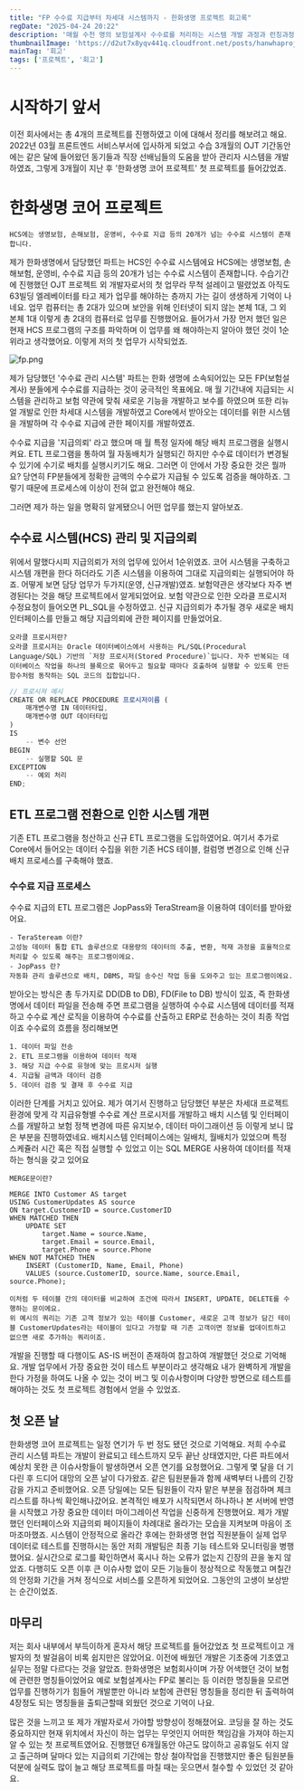 ```yaml
---
title: "FP 수수료 지급부터 차세대 시스템까지 - 한화생명 프로젝트 회고록"
regDate: "2025-04-24 20:22"
description: '매월 수천 명의 보험설계사 수수료를 처리하는 시스템 개발 과정과 런칭과정을 알아볼까요'
thumbnailImage: 'https://d2ut7x8yqv441q.cloudfront.net/posts/hanwhaproject.png'
mainTag: '회고'
tags: ['프로젝트', '회고']
---
```


# 시작하기 앞서
이전 회사에서는 총 4개의 프로젝트를 진행하였고 이에 대해서 정리를 해보려고 해요. 2022년 03월 프론트엔드 서비스부서에 입사하게 되었고 수습 3개월의 OJT 기간동안에는 같은 달에 들어왔던 동기들과 직장 선배님들의 도움을 받아 관리자 시스템을 개발하였죠, 그렇게 3개월이 지난 후 '한화생명 코어 프로젝트' 첫 프로젝트를 들어갔었죠.

# 한화생명 코어 프로젝트
```list
HCS에는 생명보험, 손해보험, 운영비, 수수료 지급 등의 20개가 넘는 수수료 시스템이 존재합니다. 
```
제가 한화생명에서 담당했던 파트는 HCS인 수수료 시스템에요
HCS에는 생명보험, 손해보험, 운영비, 수수료 지급 등의 20개가 넘는 수수료 시스템이 존재합니다. 수습기간에 진행했던 OJT 프로젝트 외 개발자로서의 첫 업무라 무척 설레이고 떨렸었죠 아직도 63빌딩 엘레베이터를 타고 제가 업무를 해야하는 층까지 가는 길이 생생하게 기억이 나네요. 업무 컴퓨터는 총 2대가 있으며 보안을 위해 인터넷이 되지 않는 본체 1대, 그 외 본체 1대 이렇게 총 2대의 컴퓨터로 업무를 진행했어요. 들어가서 가장 먼저 했던 일은 현재 HCS 프로그램의 구조를 파악하며 이 업무를 왜 해야하는지 알아야 했던 것이 1순위라고 생각했어요. 이렇게 저의 첫 업무가 시작되었죠.

![fp.png](https://d2ut7x8yqv441q.cloudfront.net/posts/1750087039153.png)

제가 담당했던 '수수료 관리 시스템' 파트는 한화 생명에 소속되어있는 모든 FP(보험설계사) 분들에게 수수료를 지급하는 것이 궁극적인 목표에요. 매 월 기간내에 지급되는 시스템을 관리하고 보험 약관에 맞춰 새로운 기능을 개발하고 보수를 하였으며 또한 리뉴얼 개발로 인한 차세대 시스템을 개발하였고 Core에서 받아오는 데이터를 위한 시스템을 개발하며 각 수수료 지급에 관한 페이지를 개발하였죠.

수수료 지급을 '지급의뢰' 라고 했으며 매 월 특정 일자에 해당 배치 프로그램을 실행시켜요. ETL 프로그램을 통하여 월 자동배치가 실행되긴 하지만 수수료 데이터가 변경될 수 있기에 수기로 배치를 실행시키기도 해요. 그러면 이 안에서 가장 중요한 것은 뭘까요? 당연히 FP분들에게 정확한 금액의 수수료가 지급될 수 있도록 검증을 해야하죠. 그렇기 때문에 프로세스에 이상이 전혀 없고 완전해야 해요.

그러면 제가 하는 일을 명확히 알게됐으니 어떤 업무를 했는지 알아보죠.

## 수수료 시스템(HCS) 관리 및 지급의뢰
위에서 말했다시피 지급의뢰가 저의 업무에 있어서 1순위였죠. 코어 시스템을 구축하고 시스템 개편을 한다 하더라도 기존 시스템을 이용하여 그대로 지급의뢰는 실행되어야 하죠. 어떻게 보면 담당 업무가 두가지(운영, 신규개발)였죠. 보험약관은 생각보다 자주 변경된다는 것을 해당 프로젝트에서 알게되었어요. 보험 약관으로 인한 오라클 프로시저 수정요청이 들어오면 PL_SQL을 수정하였고. 신규 지급의뢰가 추가될 경우 새로운 배치 인터페이스를 만들고 해당 지급의뢰에 관한 페이지를 만들었어요.

```point
오라클 프로시저란?
오라클 프로시저는 Oracle 데이터베이스에서 사용하는 PL/SQL(Procedural Language/SQL) 기반의 `저장 프로시저(Stored Procedure)`입니다. 자주 반복되는 데이터베이스 작업을 하나의 블록으로 묶어두고 필요할 때마다 호출하여 실행할 수 있도록 만든 함수처럼 동작하는 SQL 코드의 집합입니다.
```
```js
// 프로시져 예시
CREATE OR REPLACE PROCEDURE 프로시저이름 (
    매개변수명 IN 데이터타입,
    매개변수명 OUT 데이터타입
)
IS
    -- 변수 선언
BEGIN
    -- 실행할 SQL 문
EXCEPTION
    -- 예외 처리
END;
```

## ETL 프로그램 전환으로 인한 시스템 개편
기존 ETL 프로그램을 청산하고 신규 ETL 프로그램을 도입하였어요. 여기서 추가로 Core에서 들어오는 데이터 수집을 위한 기존 HCS 테이블, 컬럼명 변경으로 인해 신규 배치 프로세스를 구축해야 했죠.

### 수수료 지급 프로세스
수수료 지급의 ETL 프로그램은 JopPass와 TeraStream을 이용하여 데이터를 받아왔어요.

```point
- TeraSteream 이란? 
고성능 데이터 통합 ETL 솔루션으로 대용량의 데이터의 추출, 변환, 적재 과정을 효율적으로 처리할 수 있도록 해주는 프로그램이에요.
- JopPass 란?
자동화 관리 솔루션으로 배치, DBMS, 파일 송수신 작업 등을 도와주고 있는 프로그램이에요.
```

받아오는 방식은 총 두가지로 DD(DB to DB), FD(File to DB) 방식이 있죠, 즉 한화생명에서 데이터 파일을 전송해 주면 프로그램을 실행하여 수수료 시스템에 데이터를 적재하고 수수료 계산 로직을 이용하여 수수료를 산출하고 ERP로 전송하는 것이 최종 작업이죠 수수료의 흐름을 정리해보면

```list
1. 데이터 파일 전송
2. ETL 프로그램을 이용하여 데이터 적재
3. 해당 지급 수수료 유형에 맞는 프로시저 실행
4. 지급될 금액과 데이터 검증
5. 데이터 검증 및 결재 후 수수료 지급
```

이러한 단계를 거치고 있어요. 제가 여기서 진행하고 담당했던 부분은 차세대 프로젝트 환경에 맞게 각 지급유형별 수수료 계산 프로시저를 개발하고 배치 시스템 및 인터페이스를 개발하고 보험 정책 변경에 따른 유지보수, 데이터 마이그래이션 등 이렇게 보니 많은 부분을 진행하였네요. 배치시스템 인터페이스에는 일배치, 월배치가 있었으며 특정 스케쥴러 시간 혹은 직접 실행할 수 있었고 이는 SQL MERGE 사용하여 데이터를 적재하는 형식을 갖고 있어요

```point
MERGE문이란?

MERGE INTO Customer AS target
USING CustomerUpdates AS source
ON target.CustomerID = source.CustomerID
WHEN MATCHED THEN
    UPDATE SET 
        target.Name = source.Name,
        target.Email = source.Email,
        target.Phone = source.Phone
WHEN NOT MATCHED THEN
    INSERT (CustomerID, Name, Email, Phone)
    VALUES (source.CustomerID, source.Name, source.Email, source.Phone);

이처럼 두 테이블 간의 데이터를 비교하여 조건에 따라서 INSERT, UPDATE, DELETE를 수행하는 문이에요.
위 예시의 쿼리는 기존 고객 정보가 있는 테이블 Customer, 새로운 고객 정보가 담긴 테이블 CustomerUpdates라는 테이블이 있다고 가정할 때 기존 고객이면 정보를 업데이트하고 없으면 새로 추가하는 쿼리이죠.
```

개발을 진행할 때 다행이도 AS-IS 버전이 존재하여 참고하여 개발했던 것으로 기억해요. 개발 업무에서 가장 중요한 것이 테스트 부분이라고 생각해요 내가 완벽하게 개발을 한다 가정을 하여도 나올 수 있는 것이 버그 및 이슈사항이며 다양한 방면으로 테스트를 해야하는 것도 첫 프로젝트 경험에서 얻을 수 있었죠.

## 첫 오픈 날
한화생명 코어 프로젝트는 일정 연기가 두 번 정도 됐던 것으로 기억해요. 저희 수수료 관리 시스템 파트는 개발이 완료되고 테스트까지 모두 끝난 상태였지만, 다른 파트에서 예상치 못한 큰 이슈사항들이 발생하면서 오픈 연기를 요청했어요. 그렇게 몇 달을 더 기다린 후 드디어 대망의 오픈 날이 다가왔죠. 같은 팀원분들과 함께 새벽부터 나름의 긴장감을 가지고 준비했어요. 오픈 당일에는 모든 팀원들이 각자 맡은 부분을 점검하며 체크리스트를 하나씩 확인해나갔어요. 본격적인 배포가 시작되면서 하나하나 본 서버에 반영을 시작했고 가장 중요한 데이터 마이그레이션 작업을 신중하게 진행했어요. 제가 개발했던 인터페이스와 지급의뢰 페이지들이 차례대로 올라가는 모습을 지켜보며 마음이 조마조마했죠. 시스템이 안정적으로 올라간 후에는 한화생명 현업 직원분들이 실제 업무 데이터로 테스트를 진행하시는 동안 저희 개발팀은 최종 기능 테스트와 모니터링을 병행했어요. 실시간으로 로그를 확인하면서 혹시나 하는 오류가 없는지 긴장의 끈을 놓지 않았죠. 다행히도 오픈 이후 큰 이슈사항 없이 모든 기능들이 정상적으로 작동했고 며칠간의 안정화 기간을 거쳐 정식으로 서비스를 오픈하게 되었어요. 그동안의 고생이 보상받는 순간이었죠.

## 마무리
저는 회사 내부에서 부득이하게 혼자서 해당 프로젝트를 들어갔었죠 첫 프로젝트이고 개발자의 첫 발걸음이 비록 쉽지만은 않았어요. 이전에 배웠던 개발은 기초중에 기초였고 실무는 정말 다르다는 것을 알았죠. 한화생명은 보험회사이며 가장 어색했던 것이 보험에 관련한 명칭들이었어요 예로 보험설계사는 FP로 불리는 등 이러한 명칭들을 모르면 업무를 진행하기가 힘들어 개발뿐만 아니라 보험에 관련된 명칭들을 정리한 뒤 출력하여 4장정도 되는 명칭들을 출퇴근할때 외웠던 것으로 기억이 나요. 

많은 것을 느끼고 또 제가 개발자로서 가야할 방향성이 정해졌어요. 코딩을 잘 하는 것도 중요하지만 현재 위치에서 자신이 하는 업무는 무엇인지 어떠한 책임감을 가져야 하는지 알 수 있는 첫 프로젝트였어요. 진행했던 6개월동안 야근도 많이하고 공휴일도 쉬지 않고 출근하며 달마다 있는 지급의뢰 기간에는 항상 철야작업을 진행했지만 좋은 팀원분들 덕분에 실력도 많이 늘고 해당 프로젝트를 마칠 때는 웃으면서 철수할 수 있었던 것 같아요.